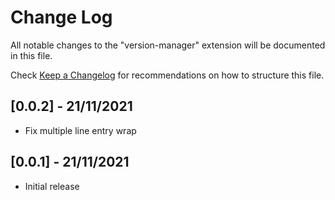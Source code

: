 # Change Log

All notable changes to the "version-manager" extension will be documented in this file.

Check [Keep a Changelog](http://keepachangelog.com/) for recommendations on how to structure this file.

## [0.0.2] - 21/11/2021
- Fix multiple line entry wrap

## [0.0.1] - 21/11/2021
- Initial release